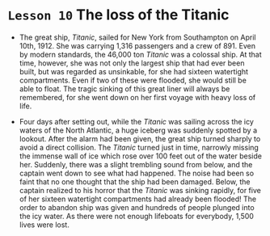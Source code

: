 # `Lesson 10` The loss of the Titanic

* The great ship, *Titanic*, sailed for New York from Southampton on April 10th, 1912. She was carrying 1,316 passengers and a crew of 891. Even by modern standards, the 46,000 ton *Titanic* was a colossal ship. At that time, however, she was not only the largest ship that had ever been built, but was regarded as unsinkable, for she had sixteen watertight compartments. Even if two of these were flooded, she would still be able to float. The tragic sinking of this great liner will always be remembered, for she went down on her first voyage with heavy loss of life.

* Four days after setting out, while the *Titanic* was sailing across the icy waters of the North Atlantic, a huge iceberg was suddenly spotted by a lookout. After the alarm had been given, the great ship turned sharply to avoid a direct collision. The *Titanic* turned just in time, narrowly missing the immense wall of ice which rose over 100 feet out of the water beside her. Suddenly, there was a slight trembling sound from below, and the captain went down to see what had happened. The noise had been so faint that no one thought that the ship had been damaged. Below, the captain realized to his horror that the *Titanic* was sinking rapidly, for five of her sixteen watertight compartments had already been flooded! The order to abandon ship was given and hundreds of people plunged into the icy water. As there were not enough lifeboats for everybody, 1,500 lives were lost.

